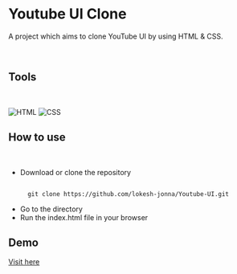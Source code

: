 <h1 id="youtube-ui-clone">Youtube UI Clone</h1>

<p>A project which aims to clone YouTube UI by using HTML & CSS. </p>
<br>

<h2 id="tech-stack-used">Tools</h2>
<br>

<p><img src="https://img.shields.io/badge/html5%20-%23E34F26.svg?&style=for-the-badge&logo=html5&logoColor=white" alt="HTML">
<img src="https://img.shields.io/badge/css3%20-%231572B6.svg?&style=for-the-badge&logo=css3&logoColor=white" alt="CSS">

<h2 id="how-to-use">How to use</h2>
<br>

<ul>
  <li>Download or clone the repository</li>
<pre><code>
  git clone https://github.com/lokesh-jonna/Youtube-UI.git
</code></pre>
  <li>Go to the directory</li>
  <li>Run the index.html file in your browser</li>
</ul>

<h2>Demo</h2>
<a href="http://youtube-simpleinterface.netlify.app/">Visit here</a>
